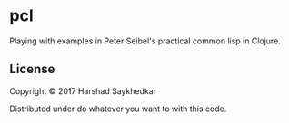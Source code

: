 # pcl

Playing with examples in Peter Seibel's practical common lisp in Clojure.

## License

Copyright © 2017 Harshad Saykhedkar

Distributed under do whatever you want to with this code.
